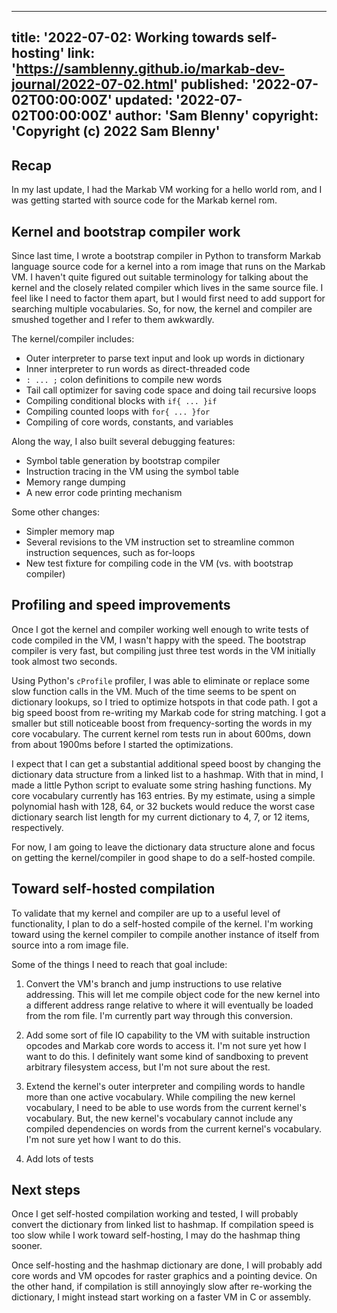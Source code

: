 <!--
Copyright (c) 2022 Sam Blenny
SPDX-License-Identifier: CC-BY-NC-SA-4.0
-->

---
title: '2022-07-02: Working towards self-hosting'
link: 'https://samblenny.github.io/markab-dev-journal/2022-07-02.html'
published: '2022-07-02T00:00:00Z'
updated: '2022-07-02T00:00:00Z'
author: 'Sam Blenny'
copyright: 'Copyright (c) 2022 Sam Blenny'
---

## Recap

In my last update, I had the Markab VM working for a hello world rom, and I
was getting started with source code for the Markab kernel rom.


## Kernel and bootstrap compiler work

Since last time, I wrote a bootstrap compiler in Python to transform Markab
language source code for a kernel into a rom image that runs on the Markab VM.
I haven't quite figured out suitable terminology for talking about the kernel
and the closely related compiler which lives in the same source file. I feel
like I need to factor them apart, but I would first need to add support for
searching multiple vocabularies. So, for now, the kernel and compiler are
smushed together and I refer to them awkwardly.

The kernel/compiler includes:
- Outer interpreter to parse text input and look up words in dictionary
- Inner interpreter to run words as direct-threaded code
- `: ... ;` colon definitions to compile new words
- Tail call optimizer for saving code space and doing tail recursive loops
- Compiling conditional blocks with `if{ ... }if`
- Compiling counted loops with `for{ ... }for`
- Compiling of core words, constants, and variables

Along the way, I also built several debugging features:
- Symbol table generation by bootstrap compiler
- Instruction tracing in the VM using the symbol table
- Memory range dumping
- A new error code printing mechanism

Some other changes:
- Simpler memory map
- Several revisions to the VM instruction set to streamline common instruction
  sequences, such as for-loops
- New test fixture for compiling code in the VM (vs. with bootstrap compiler)


## Profiling and speed improvements

Once I got the kernel and compiler working well enough to write tests of code
compiled in the VM, I wasn't happy with the speed. The bootstrap compiler is
very fast, but compiling just three test words in the VM initially took almost
two seconds.

Using Python's `cProfile` profiler, I was able to eliminate or replace some
slow function calls in the VM. Much of the time seems to be spent on dictionary
lookups, so I tried to optimize hotspots in that code path. I got a big speed
boost from re-writing my Markab code for string matching. I got a smaller but
still noticeable boost from frequency-sorting the words in my core vocabulary.
The current kernel rom tests run in about 600ms, down from about 1900ms before
I started the optimizations.

I expect that I can get a substantial additional speed boost by changing the
dictionary data structure from a linked list to a hashmap. With that in mind, I
made a little Python script to evaluate some string hashing functions. My core
vocabulary currently has 163 entries. By my estimate, using a simple polynomial
hash with 128, 64, or 32 buckets would reduce the worst case dictionary search
list length for my current dictionary to 4, 7, or 12 items, respectively.

For now, I am going to leave the dictionary data structure alone and focus on
getting the kernel/compiler in good shape to do a self-hosted compile.


## Toward self-hosted compilation

To validate that my kernel and compiler are up to a useful level of
functionality, I plan to do a self-hosted compile of the kernel. I'm working
toward using the kernel compiler to compile another instance of itself from
source into a rom image file.

Some of the things I need to reach that goal include:

1. Convert the VM's branch and jump instructions to use relative addressing.
   This will let me compile object code for the new kernel into a different
   address range relative to where it will eventually be loaded from the rom
   file. I'm currently part way through this conversion.

2. Add some sort of file IO capability to the VM with suitable instruction
   opcodes and Markab core words to access it. I'm not sure yet how I want to
   do this. I definitely want some kind of sandboxing to prevent arbitrary
   filesystem access, but I'm not sure about the rest.

3. Extend the kernel's outer interpreter and compiling words to handle more
   than one active vocabulary. While compiling the new kernel vocabulary, I
   need to be able to use words from the current kernel's vocabulary. But, the
   new kernel's vocabulary cannot include any compiled dependencies on words
   from the current kernel's vocabulary. I'm not sure yet how I want to do
   this.

4. Add lots of tests


## Next steps

Once I get self-hosted compilation working and tested, I will probably convert
the dictionary from linked list to hashmap. If compilation speed is too slow
while I work toward self-hosting, I may do the hashmap thing sooner.

Once self-hosting and the hashmap dictionary are done, I will probably add core
words and VM opcodes for raster graphics and a pointing device. On the other
hand, if compilation is still annoyingly slow after re-working the dictionary,
I might instead start working on a faster VM in C or assembly.
